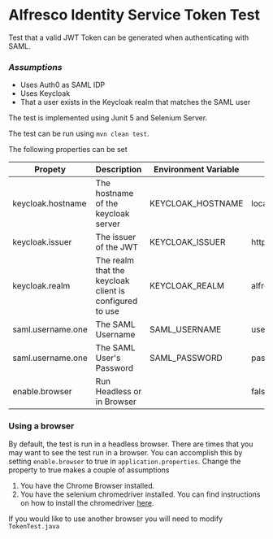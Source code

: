 # Alfresco Identity Service Token Test
Test that a valid JWT Token can be generated when authenticating with SAML.

### _Assumptions_
- Uses Auth0 as SAML IDP
- Uses Keycloak
- That a user exists in the Keycloak realm that matches the SAML user

The test is implemented using Junit 5 and Selenium Server.

The test can be run using `mvn clean test`.

The following properties can be set

| Propety | Description | Environment Variable |  Default |
|---|---|---|---|
| keycloak.hostname | The hostname of the keycloak server | KEYCLOAK_HOSTNAME  | localhost |
| keycloak.issuer | The issuer of the JWT | KEYCLOAK_ISSUER  | https://localhost/auth/realms/alfresco |
| keycloak.realm | The realm that the keycloak client is configured to use | KEYCLOAK_REALM | alfresco |
| saml.username.one | The SAML Username | SAML_USERNAME | userA |
| saml.username.one | The SAML User's Password  | SAML_PASSWORD | password |
| enable.browser | Run Headless or in Browser  |  | false |

### Using a browser
By default, the test is run in a headless browser.  There are times that you may want to see the test run in a browser.  You can accomplish this by setting `enable.browser` to true in `application.properties`.  Change the property to true makes a couple of assumptions
1. You have the Chrome Browser installed.
2. You have the selenium chromedriver installed. You can find instructions on how to install the chromedriver [here](https://github.com/SeleniumHQ/selenium/wiki/ChromeDriver).

If you would like to use another browser you will need to modify `TokenTest.java`
